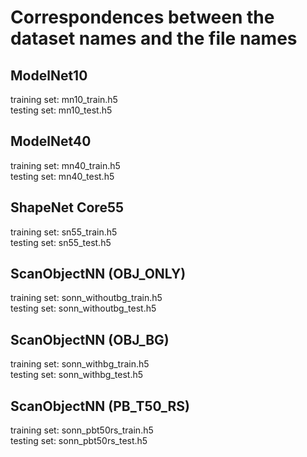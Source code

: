 # Correspondences between the dataset names and the file names

## ModelNet10
training set: mn10_train.h5<br>
testing set: mn10_test.h5

## ModelNet40
training set: mn40_train.h5<br>
testing set: mn40_test.h5

## ShapeNet Core55
training set: sn55_train.h5<br>
testing set: sn55_test.h5

## ScanObjectNN (OBJ_ONLY)
training set: sonn_withoutbg_train.h5<br>
testing set: sonn_withoutbg_test.h5

## ScanObjectNN (OBJ_BG)
training set: sonn_withbg_train.h5<br>
testing set: sonn_withbg_test.h5

## ScanObjectNN (PB_T50_RS)
training set: sonn_pbt50rs_train.h5<br>
testing set: sonn_pbt50rs_test.h5
